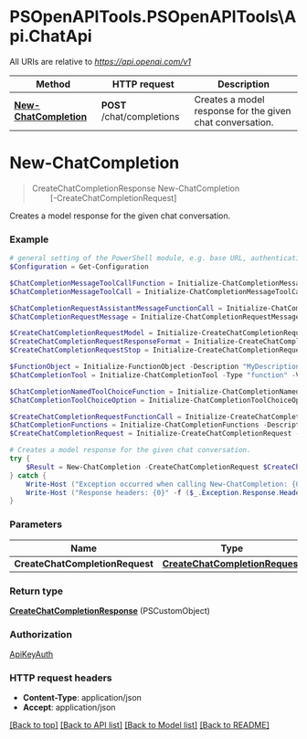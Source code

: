 # PSOpenAPITools.PSOpenAPITools\Api.ChatApi

All URIs are relative to *https://api.openai.com/v1*

Method | HTTP request | Description
------------- | ------------- | -------------
[**New-ChatCompletion**](ChatApi.md#New-ChatCompletion) | **POST** /chat/completions | Creates a model response for the given chat conversation.


<a id="New-ChatCompletion"></a>
# **New-ChatCompletion**
> CreateChatCompletionResponse New-ChatCompletion<br>
> &nbsp;&nbsp;&nbsp;&nbsp;&nbsp;&nbsp;&nbsp;&nbsp;[-CreateChatCompletionRequest] <PSCustomObject><br>

Creates a model response for the given chat conversation.

### Example
```powershell
# general setting of the PowerShell module, e.g. base URL, authentication, etc
$Configuration = Get-Configuration

$ChatCompletionMessageToolCallFunction = Initialize-ChatCompletionMessageToolCallFunction -Name "MyName" -Arguments "MyArguments"
$ChatCompletionMessageToolCall = Initialize-ChatCompletionMessageToolCall -Id "MyId" -Type "function" -VarFunction $ChatCompletionMessageToolCallFunction

$ChatCompletionRequestAssistantMessageFunctionCall = Initialize-ChatCompletionRequestAssistantMessageFunctionCall -Arguments "MyArguments" -Name "MyName"
$ChatCompletionRequestMessage = Initialize-ChatCompletionRequestMessage -Content "MyContent" -Role "function" -Name "MyName" -ToolCalls $ChatCompletionMessageToolCall -FunctionCall $ChatCompletionRequestAssistantMessageFunctionCall -ToolCallId "MyToolCallId"

$CreateChatCompletionRequestModel = Initialize-CreateChatCompletionRequestModel 
$CreateChatCompletionRequestResponseFormat = Initialize-CreateChatCompletionRequestResponseFormat -Type "text"
$CreateChatCompletionRequestStop = Initialize-CreateChatCompletionRequestStop 

$FunctionObject = Initialize-FunctionObject -Description "MyDescription" -Name "MyName" -Parameters @{ key_example =  }
$ChatCompletionTool = Initialize-ChatCompletionTool -Type "function" -VarFunction $FunctionObject

$ChatCompletionNamedToolChoiceFunction = Initialize-ChatCompletionNamedToolChoiceFunction -Name "MyName"
$ChatCompletionToolChoiceOption = Initialize-ChatCompletionToolChoiceOption -Type "function" -VarFunction $ChatCompletionNamedToolChoiceFunction

$CreateChatCompletionRequestFunctionCall = Initialize-CreateChatCompletionRequestFunctionCall -Name "MyName"
$ChatCompletionFunctions = Initialize-ChatCompletionFunctions -Description "MyDescription" -Name "MyName" -Parameters @{ key_example =  }
$CreateChatCompletionRequest = Initialize-CreateChatCompletionRequest -Messages $ChatCompletionRequestMessage -Model $CreateChatCompletionRequestModel -FrequencyPenalty 0 -LogitBias @{ key_example = 0 } -Logprobs $false -TopLogprobs 0 -MaxTokens 0 -N 1 -PresencePenalty 0 -ResponseFormat $CreateChatCompletionRequestResponseFormat -Seed 0 -Stop $CreateChatCompletionRequestStop -Stream $false -Temperature 1 -TopP 1 -Tools $ChatCompletionTool -ToolChoice $ChatCompletionToolChoiceOption -User "user-1234" -FunctionCall $CreateChatCompletionRequestFunctionCall -Functions $ChatCompletionFunctions # CreateChatCompletionRequest | 

# Creates a model response for the given chat conversation.
try {
    $Result = New-ChatCompletion -CreateChatCompletionRequest $CreateChatCompletionRequest
} catch {
    Write-Host ("Exception occurred when calling New-ChatCompletion: {0}" -f ($_.ErrorDetails | ConvertFrom-Json))
    Write-Host ("Response headers: {0}" -f ($_.Exception.Response.Headers | ConvertTo-Json))
}
```

### Parameters

Name | Type | Description  | Notes
------------- | ------------- | ------------- | -------------
 **CreateChatCompletionRequest** | [**CreateChatCompletionRequest**](CreateChatCompletionRequest.md)|  | 

### Return type

[**CreateChatCompletionResponse**](CreateChatCompletionResponse.md) (PSCustomObject)

### Authorization

[ApiKeyAuth](../README.md#ApiKeyAuth)

### HTTP request headers

 - **Content-Type**: application/json
 - **Accept**: application/json

[[Back to top]](#) [[Back to API list]](../README.md#documentation-for-api-endpoints) [[Back to Model list]](../README.md#documentation-for-models) [[Back to README]](../README.md)

